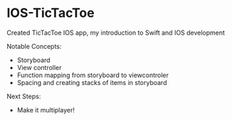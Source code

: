 # IOS-TicTacToe
Created TicTacToe IOS app, my introduction to Swift and IOS development

Notable Concepts:
- Storyboard
- View controller
- Function mapping from storyboard to viewcontroler
- Spacing and creating stacks of items in storyboard

Next Steps:
- Make it multiplayer!

